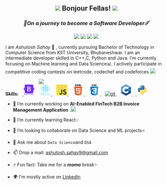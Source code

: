 <h2 align="center"><img src="https://media.giphy.com/media/hvRJCLFzcasrR4ia7z/giphy.gif" width="50"> Bonjour Fellas! <img src="https://i.pinimg.com/originals/8a/a4/59/8aa4595fb24b6ed585dddac4622b2445.gif" width="80"></h2>

<h3 align="center"><i><b> 🎉On a journey to become a Software Developer☄️</b></i></h3>
<p align="center">
<a href="https://www.linkedin.com/in/ashutosh0308/"><img src="https://img.shields.io/badge/-Ashutosh-blue?style=flat-square&logo=Linkedin&logoColor=white&link=https://www.linkedin.com/in/ashutosh0308/"></a>
<a href="https://github.com/ashutosh0308"><img src="https://img.shields.io/github/followers/ashutosh0308?label=follow&style=social"></a>
<img src="https://gpvc.arturio.dev/ashutosh0308">
<a href="https://github.com/ashutosh0308"><img src="https://img.shields.io/badge/Made%20With%20❤️%20By-Ashutosh-orange"></a>
</p>

I am *Ashutosh Sahay* 👾 , currently pursuing Bachelor of Technology in Computer Science from KIIT University, Bhubaneshwar.  I am an intermediate developer skilled in C++,C, Python and Java. I'm currently focusing on Machine learning and Data Science📊. I actively participate in competitive coding contests on leetcode, codechef and codeforces <img src="https://www.georgiancollege.ca/wp-content/uploads/lightbulb.gif" width="30">


<img align='right' src="https://thumbs.gfycat.com/EvilNextDevilfish-size_restricted.gif" width="400">

<br>
 <b>Skills: </b>&nbsp;&nbsp;<a href="https://getbootstrap.com" target="_blank"> <img src="https://raw.githubusercontent.com/devicons/devicon/master/icons/bootstrap/bootstrap-plain-wordmark.svg" alt="bootstrap" width="35" height="35"/></a> &nbsp;&nbsp;  <a href="https://reactjs.org/" target="_blank"> <img src="https://raw.githubusercontent.com/devicons/devicon/master/icons/react/react-original-wordmark.svg" alt="react" width="35" height="35"/> </a>&nbsp;&nbsp;
 <a href="https://developer.mozilla.org/en-US/docs/Web/JavaScript" target="_blank"> <img src="https://raw.githubusercontent.com/devicons/devicon/master/icons/javascript/javascript-original.svg" alt="javascript" width="35" height="35"/> </a> &nbsp;&nbsp; <a href="https://www.w3.org/html/" target="_blank"> <img src="https://raw.githubusercontent.com/devicons/devicon/master/icons/html5/html5-original-wordmark.svg" alt="html5" width="35" height="35"/> </a>&nbsp;&nbsp; <a href="https://www.w3schools.com/css/" target="_blank"> <img src="https://raw.githubusercontent.com/devicons/devicon/master/icons/css3/css3-original-wordmark.svg" alt="css3" width="35" height="35"/> </a>&nbsp;&nbsp; <a href="https://git-scm.com/" target="_blank"> <img src="https://www.vectorlogo.zone/logos/git-scm/git-scm-icon.svg" alt="git" width="35" height="35"/> </a> &nbsp;&nbsp;  <a href="https://www.w3schools.com/cpp/" target="_blank"> <img src="https://raw.githubusercontent.com/devicons/devicon/master/icons/cplusplus/cplusplus-original.svg" alt="cplusplus" width="35" height="35"/> </a>&nbsp;&nbsp;<a href="https://www.python.org" target="_blank"> <img src="https://raw.githubusercontent.com/devicons/devicon/master/icons/python/python-original.svg" alt="python" width="35" height="35"/> </a>

- 🔭 I’m currently working on **AI-Enabled FinTech B2B Invoice Management Application** .<img src="https://ayfaatechnology.com/wp-content/themes/ayfaa-theme/ayfaa/images/home.gif" width="50">
 
- 🌱 I’m currently learning React💡
- 👯 I’m looking to collaborate on Data Science and ML projects⭐️ 
- 💬 Ask me about ```Data Science```and ```DSA```
- 📫 Drop a mail: [ashutosh.sahay9@gmail.com](ashutosh.sahay9@gmail.com)
- ⚡ Fun fact: Take me for a ***momo*** break✨ 
- 🌍 I'm mostly active on [LinkedIn](https://www.linkedin.com/in/ashutosh0308/)

<br>

